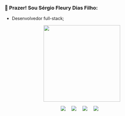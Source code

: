 ### 👋 Prazer! Sou Sérgio Fleury Dias Filho:

- Desenvolvedor full-stack;

<div align="center">
  <a href="https://github.com/sergiofdf">
<!--   <img height="180em" src="https://github-readme-stats.vercel.app/api?username=sergiofdf&show_icons=true&theme=dracula&include_all_commits=true&count_private=true"/> -->
  <img height="250em" src="https://github-readme-stats.vercel.app/api/top-langs/?username=sergiofdf&layout=compact&langs_count=7&theme=dracula"/>
</div>
  
  
  <p align="center">
  <a href="mailto:sergiofdf@gmail.com?subject=Olá%20Sérgio"><img src="https://img.shields.io/badge/gmail-%23D14836.svg?&style=for-the-badge&logo=gmail&logoColor=white" /></a>&nbsp;&nbsp;&nbsp;&nbsp;
  <a href="https://www.facebook.com/fleurydiasfilho"><img src="https://img.shields.io/badge/facebook-%233B5998.svg?&style=for-the-badge&logo=facebook&logoColor=white" /></a>&nbsp;&nbsp;&nbsp;&nbsp;
  <a href="https://www.instagram.com/sergiofdiasfilho/"><img src="https://img.shields.io/badge/instagram-%23dc2743.svg?&style=for-the-badge&logo=instagram&logoColor=white" /></a>&nbsp;&nbsp;&nbsp;&nbsp;
  <a href="https://www.linkedin.com/in/sergio-fleury-dias-filho/"><img src="https://img.shields.io/badge/linkedin-%230077B5.svg?&style=for-the-badge&logo=linkedin&logoColor=white" /></a>&nbsp;&nbsp;&nbsp;&nbsp;
    
</p>

